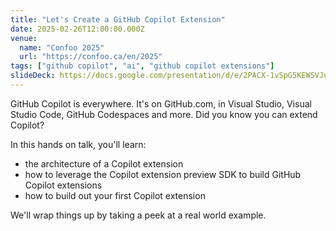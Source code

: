 ```yaml
---
title: "Let's Create a GitHub Copilot Extension"
date: 2025-02-26T12:00:00.000Z
venue:
  name: "Confoo 2025"
  url: "https://confoo.ca/en/2025"
tags: ["github copilot", "ai", "github copilot extensions"]
slideDeck: https://docs.google.com/presentation/d/e/2PACX-1vSpG5KEWSVJuXK55F_XNnILVnZ3-9nITE32-yX6l8wn9DQIHQEin9slf6GRe4qTYTLi6JJa6Qu_634g/pub?start=false&loop=false&delayms=3000
---
```


GitHub Copilot is everywhere. It's on GitHub.com, in Visual Studio, Visual Studio Code, GitHub Codespaces and more. Did you know you can extend Copilot?

In this hands on talk, you'll learn:

- the architecture of a Copilot extension
- how to leverage the Copilot extension preview SDK to build GitHub Copilot extensions
- how to build out your first Copilot extension

We'll wrap things up by taking a peek at a real world example.

